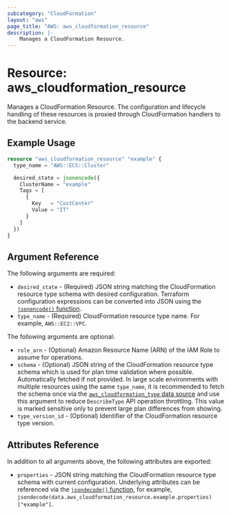```yaml
---
subcategory: "CloudFormation"
layout: "aws"
page_title: "AWS: aws_cloudformation_resource"
description: |-
    Manages a CloudFormation Resource.
---
```


# Resource: aws_cloudformation_resource

Manages a CloudFormation Resource. The configuration and lifecycle handling of these resources is proxied through CloudFormation handlers to the backend service.

## Example Usage

```terraform
resource "aws_cloudformation_resource" "example" {
  type_name = "AWS::ECS::Cluster"

  desired_state = jsonencode({
    ClusterName = "example"
    Tags = [
      {
        Key   = "CostCenter"
        Value = "IT"
      }
    ]
  })
}
```

## Argument Reference

The following arguments are required:

* `desired_state` - (Required) JSON string matching the CloudFormation resource type schema with desired configuration. Terraform configuration expressions can be converted into JSON using the [`jsonencode()` function](https://www.terraform.io/docs/language/functions/jsonencode.html).
* `type_name` - (Required) CloudFormation resource type name. For example, `AWS::EC2::VPC`.

The following arguments are optional:

* `role_arn` - (Optional) Amazon Resource Name (ARN) of the IAM Role to assume for operations.
* `schema` - (Optional) JSON string of the CloudFormation resource type schema which is used for plan time validation where possible. Automatically fetched if not provided. In large scale environments with multiple resources using the same `type_name`, it is recommended to fetch the schema once via the [`aws_cloudformation_type` data source](/docs/providers/aws/d/cloudformation_type.html) and use this argument to reduce `DescribeType` API operation throttling. This value is marked sensitive only to prevent large plan differences from showing.
* `type_version_id` - (Optional) Identifier of the CloudFormation resource type version.

## Attributes Reference

In addition to all arguments above, the following attributes are exported:

* `properties` - JSON string matching the CloudFormation resource type schema with current configuration. Underlying attributes can be referenced via the [`jsondecode()` function](https://www.terraform.io/docs/language/functions/jsondecode.html), for example, `jsondecode(data.aws_cloudformation_resource.example.properties)["example"]`.
